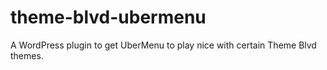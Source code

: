 theme-blvd-ubermenu
===================

A WordPress plugin to get UberMenu to play nice with certain Theme Blvd themes.
